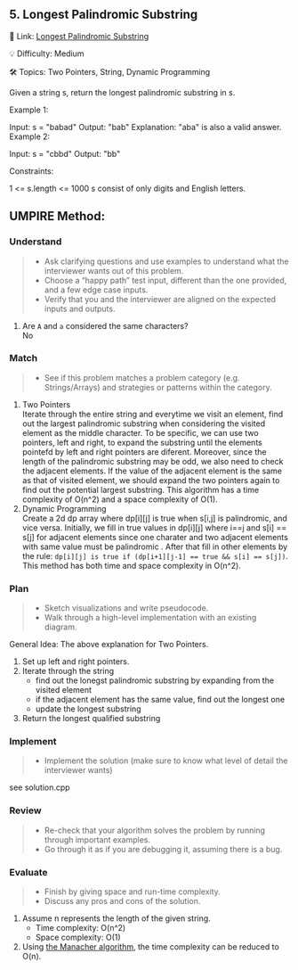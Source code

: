 ## 5. Longest Palindromic Substring

🔗 Link: [Longest Palindromic Substring](https://leetcode.com/problems/longest-palindromic-substring/description/)

💡 Difficulty: Medium

🛠️ Topics: Two Pointers, String, Dynamic Programming

Given a string s, return the longest palindromic substring in s.

Example 1:

Input: s = "babad"
Output: "bab"
Explanation: "aba" is also a valid answer.
Example 2:

Input: s = "cbbd"
Output: "bb"

Constraints:

1 <= s.length <= 1000
s consist of only digits and English letters.

## UMPIRE Method:

### Understand

> - Ask clarifying questions and use examples to understand what the interviewer wants out of this problem.
> - Choose a “happy path” test input, different than the one provided, and a few edge case inputs.
> - Verify that you and the interviewer are aligned on the expected inputs and outputs.

1. Are `A` and `a` considered the same characters?  
No

### Match

> - See if this problem matches a problem category (e.g. Strings/Arrays) and strategies or patterns within the category.

1. Two Pointers  
   Iterate through the entire string and everytime we visit an element, find out the largest palindromic substring when considering the visited element as the
   middle character. To be specific, we can use two pointers, left and right, to expand the substring until the elements pointefd by left and right pointers
   are diferent. Moreover, since the length of the palindromic substring may be odd, we also need to check the adjacent elements. If the value of the adjacent
   element is the same as that of visited element, we should expand the two pointers again to find out the potential largest substring. This algorithm has a time
   complexity of O(n^2) and a space complexity of O(1).
2. Dynamic Programming  
   Create a 2d dp array where dp[i][j] is true when s[i,j] is palindromic, and vice versa. Initially, we fill in true values in dp[i][j] where i==j and
   s[i] == s[j] for adjacent elements since one charater and two adjacent elements with same value must be palindromic . After that fill in other elements
   by the rule: `dp[i][j] is true if (dp[i+1][j-1] == true && s[i] == s[j])`. This method has both time and space complexity in O(n^2). 
   

### Plan

> - Sketch visualizations and write pseudocode.
> - Walk through a high-level implementation with an existing diagram.

General Idea: The above explanation for Two Pointers.

1. Set up left and right pointers.
2. Iterate through the string
    - find out the lonegst palindromic substring by expanding from the visited element
    - if the adjacent element has the same value, find out the longest one
    - update the longest substring
3. Return the longest qualified substring

### Implement

> - Implement the solution (make sure to know what level of detail the interviewer wants)

see solution.cpp

### Review

> - Re-check that your algorithm solves the problem by running through important examples.
> - Go through it as if you are debugging it, assuming there is a bug.

### Evaluate

> - Finish by giving space and run-time complexity.
> - Discuss any pros and cons of the solution.

1. Assume n represents the length of the given string.
    - Time complexity: O(n^2)
    - Space complexity: O(1)
2. Using [the Manacher algorithm](https://medium.com/hoskiss-stand/manacher-299cf75db97e), the time complexity can be reduced to O(n).
